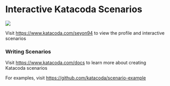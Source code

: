 # Interactive Katacoda Scenarios

[![](http://shields.katacoda.com/katacoda/seyon94/count.svg)](https://www.katacoda.com/seyon94 "Get your profile on Katacoda.com")

Visit https://www.katacoda.com/seyon94 to view the profile and interactive scenarios

### Writing Scenarios
Visit https://www.katacoda.com/docs to learn more about creating Katacoda scenarios

For examples, visit https://github.com/katacoda/scenario-example
